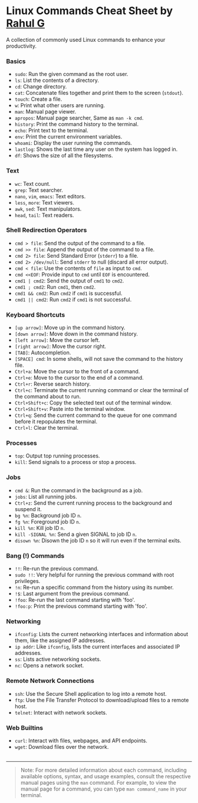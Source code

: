 # Linux Commands Cheat Sheet by [Rahul G](https://github.com/Rahulgj3)

A collection of commonly used Linux commands to enhance your productivity.

### Basics

- `sudo`: Run the given command as the root user.
- `ls`: List the contents of a directory.
- `cd`: Change directory.
- `cat`: Concatenate files together and print them to the screen (`stdout`).
- `touch`: Create a file.
- `w`: Print what other users are running.
- `man`: Manual page viewer.
- `apropos`: Manual page searcher, Same as `man -k cmd`.
- `history`: Print the command history to the terminal.
- `echo`: Print text to the terminal.
- `env`: Print the current environment variables.
- `whoami`: Display the user running the commands.
- `lastlog`: Shows the last time any user on the system has logged in.
- `df`: Shows the size of all the filesystems.

### Text

- `wc`: Text count.
- `grep`: Text searcher.
- `nano`, `vim`, `emacs`: Text editors.
- `less`, `more`: Text viewers.
- `awk`, `sed`: Text manipulators.
- `head`, `tail`: Text readers.

### Shell Redirection Operators

- `cmd > file`: Send the output of the command to a file.
- `cmd >> file`: Append the output of the command to a file.
- `cmd 2> file`: Send Standard Error (`stderr`) to a file.
- `cmd 2> /dev/null`: Send `stderr` to null (discard all error output).
- `cmd < file`: Use the contents of `file` as input to `cmd`.
- `cmd <<EOF`: Provide input to `cmd` until `EOF` is encountered.
- `cmd1 | cmd2`: Send the output of `cmd1` to `cmd2`.
- `cmd1 ; cmd2`: Run `cmd1`, then `cmd2`.
- `cmd1 && cmd2`: Run `cmd2` if `cmd1` is successful.
- `cmd1 || cmd2`: Run `cmd2` if `cmd1` is not successful.


### Keyboard Shortcuts

- `[up arrow]`: Move up in the command history.
- `[down arrow]`: Move down in the command history.
- `[left arrow]`: Move the cursor left.
- `[right arrow]`: Move the cursor right.
- `[TAB]`: Autocompletion.
- `[SPACE] cmd`: In some shells, will not save the command to the history file.
- `Ctrl+a`: Move the cursor to the front of a command.
- `Ctrl+e`: Move to the cursor to the end of a command.
- `Ctrl+r`: Reverse search history.
- `Ctrl+c`: Terminate the current running command or clear the terminal of the command about to run.
- `Ctrl+Shift+c`: Copy the selected text out of the terminal window.
- `Ctrl+Shift+v`: Paste into the terminal window.
- `Ctrl+q`: Send the current command to the queue for one command before it repopulates the terminal.
- `Ctrl+l`: Clear the terminal.

### Processes

- `top`: Output top running processes.
- `kill`: Send signals to a process or stop a process.
  
 ### Jobs

- `cmd &`: Run the command in the background as a job.
- `jobs`: List all running jobs.
- `Ctrl+z`: Send the current running process to the background and suspend it.
- `bg %n`: Background job ID `n`.
- `fg %n`: Foreground job ID `n`.
- `kill %n`: Kill job ID `n`.
- `kill -SIGNAL %n`: Send a given SIGNAL to job ID `n`.
- `disown %n`: Disown the job ID `n` so it will run even if the terminal exits.



### Bang (!) Commands

- `!!`: Re-run the previous command.
- `sudo !!`: Very helpful for running the previous command with root privileges.
- `!n`: Re-run a specific command from the history using its number.
- `!$`: Last argument from the previous command.
- `!foo`: Re-run the last command starting with 'foo'.
- `!foo:p`: Print the previous command starting with 'foo'.

### Networking

- `ifconfig`: Lists the current networking interfaces and information about them, like the assigned IP addresses.
- `ip addr`: Like `ifconfig`, lists the current interfaces and associated IP addresses.
- `ss`: Lists active networking sockets.
- `nc`: Opens a network socket.

### Remote Network Connections

- `ssh`: Use the Secure Shell application to log into a remote host.
- `ftp`: Use the File Transfer Protocol to download/upload files to a remote host.
- `telnet`: Interact with network sockets.

### Web Builtins

- `curl`: Interact with files, webpages, and API endpoints.
- `wget`: Download files over the network.
  <br><br>
  
****
> Note: For more detailed information about each command, including available options, syntax, and usage examples, consult the respective manual pages using the `man` command. For example, to view the manual page for a command, you can type `man command_name` in your terminal.
